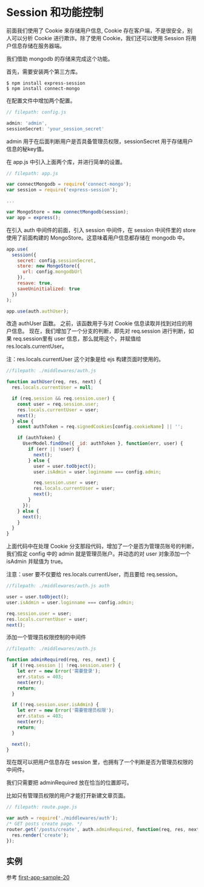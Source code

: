 # Session 和功能控制

前面我们使用了 Cookie 来存储用户信息, Cookie 存在客户端，不是很安全，别人可以分析 Cookie 进行欺诈。除了使用 Cookie，我们还可以使用 Session 将用户信息存储在服务器端。

我们借助 mongodb 的存储来完成这个功能。

首先，需要安装两个第三方库。

```
$ npm install express-session
$ npm install connect-mongo
```

在配置文件中增加两个配置。

```js
// filepath: config.js

admin: 'admin',
sessionSecret: 'your_session_secret'
```

admin 用于在后面判断用户是否具备管理员权限，sessionSecret 用于存储用户信息的秘key值。

在 app.js 中引入上面两个库，并进行简单的设置。

```js
// filepath: app.js

var connectMongodb = require('connect-mongo');
var session = require('express-session');

...

var MongoStore = new connectMongodb(session);
var app = express();
```

在引入 auth 中间件的前面，引入 session 中间件，在 session 中间件里的 store 使用了前面构建的 MongoStore。这意味着用户信息都存储在 mongodb 中。

```js
app.use(
  session({
    secret: config.sessionSecret,
    store: new MongoStore({
      url: config.mongodbUrl
    }),
    resave: true,
    saveUninitialized: true
  })
);

app.use(auth.authUser);
```

改造 authUser 函数。
之前，该函数用于与对 Cookie 信息读取并找到对应的用户信息。
现在，我们增加了一个分支的判断，即先对 req.session 进行判断，如果 req.session里有 user 信息，那么就用这个，并赋值给 res.locals.currentUser。

注：res.locals.currentUser 这个对象是给 ejs 构建页面时使用的。

```js
//filepath: ./middlewares/auth.js

function authUser(req, res, next) {
  res.locals.currentUser = null;

  if (req.session && req.session.user) {
    const user = req.session.user;
    res.locals.currentUser = user;
    next();
  } else {
    const authToken = req.signedCookies[config.cookieName] || '';

    if (authToken) {
      UserModel.findOne({ _id: authToken }, function(err, user) {
        if (err || !user) {
          next();
        } else {
          user = user.toObject();
          user.isAdmin = user.loginname === config.admin;

          req.session.user = user;
          res.locals.currentUser = user;
          next();
        }
      });
    } else {
      next();
    }
  }
}
```

上面代码中在处理 Cookie 分支那段代码，增加了一个是否为管理员账号的判断，我们假定 config 中的 admin 就是管理员账户。并动态的对 user 对象添加一个 isAdmin 并赋值为 true。

注意：user 要不仅要给 res.locals.currentUser，而且要给 req.session。

```js
//filepath: ./middlewares/auth.js auth

user = user.toObject();
user.isAdmin = user.loginname === config.admin;

req.session.user = user;
res.locals.currentUser = user;
next();
```

添加一个管理员权限控制的中间件

```js
//filepath: ./middlewares/auth.js

function adminRequired(req, res, next) {
  if (!req.session || !req.session.user) {
    let err = new Error('需要登录');
    err.status = 403;
    next(err);
    return;
  }

  if (!req.session.user.isAdmin) {
    let err = new Error('需要管理员权限');
    err.status = 403;
    next(err);
    return;
  }

  next();
}
```

现在既可以把用户信息存在 session 里，也拥有了一个判断是否为管理员权限的中间件。

我们只需要把 adminRequired 放在恰当的位置即可。

比如只有管理员权限的用户才能打开新建文章页面。

```js
// filepath: route.page.js

var auth = require('./middlewares/auth');
/* GET posts create page. */
router.get('/posts/create', auth.adminRequired, function(req, res, next) {
  res.render('create');
});
```

## 实例

参考 [first-app-sample-20](https://github.com/xugy0926/learn-webapp-sample/tree/master/first-app-sample-20)

